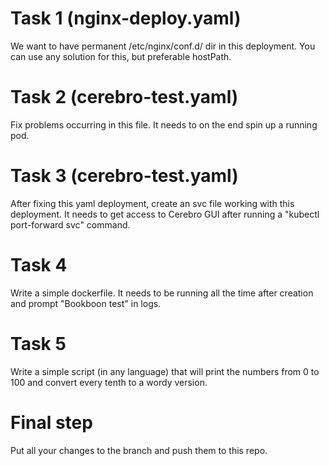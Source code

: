 # Task 1 (nginx-deploy.yaml)

We want to have permanent /etc/nginx/conf.d/ dir in this deployment. You can use any solution for this, but preferable hostPath.

# Task 2 (cerebro-test.yaml)

Fix problems occurring in this file. It needs to on the end spin up a running pod.

# Task 3 (cerebro-test.yaml)

After fixing this yaml deployment, create an svc file working with this deployment. It needs to get access to Cerebro GUI after running a "kubectl port-forward svc" command.

# Task 4

Write a simple dockerfile. It needs to be running all the time after creation and prompt "Bookboon test" in logs.

# Task 5

Write a simple script (in any language) that will print the numbers from 0 to 100 and convert every tenth to a wordy version.

# Final step

Put all your changes to the branch and push them to this repo.
